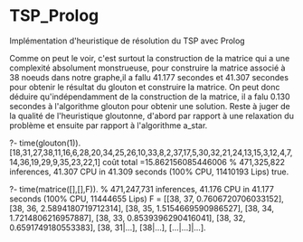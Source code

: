 # TSP_Prolog
Implémentation d'heuristique de résolution du TSP avec Prolog


Comme on peut le voir, c'est surtout la construction de la matrice qui a une complexité absolument monstrueuse, pour construire la matrice associé à 38 noeuds dans notre graphe,il a fallu 41.177 secondes et 41.307 secondes pour obtenir le résultat du glouton et construire la matrice. On peut donc déduire qu'indépendamment de la construction de la matrice, il a falu 0.130 secondes à l'algorithme glouton pour obtenir une solution. Reste à juger de la qualité de l'heuristique gloutonne, d'abord par rapport à une relaxation du problème et ensuite par rapport à l'algorithme a_star. 


?- time(glouton(1)).
  [18,31,27,38,11,16,6,28,20,34,25,26,10,33,8,2,37,17,5,30,32,21,24,13,15,3,12,4,7,14,36,19,29,9,35,23,22,1] coût total =15.862156085446006
  % 471,325,822 inferences, 41.307 CPU in 41.309 seconds (100% CPU, 11410193 Lips)
  true.

?- time(matrice([],[],F)).
  % 471,247,731 inferences, 41.176 CPU in 41.177 seconds (100% CPU, 11444655 Lips)
  F = [[38, 37, 0.7606720706033152], [38, 36, 2.5894180719712314], [38, 35, 1.5154669590986527], [38, 34, 1.7214806216957887], [38, 33, 0.8539396290416041], [38, 32, 0.6591749180553383], [38, 31|...], [38|...], [...|...]|...].

